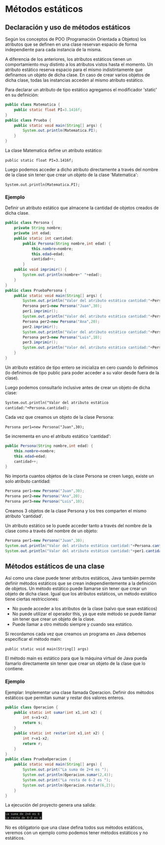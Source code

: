 # Métodos estáticos

## Declaración y uso de métodos estáticos

Según los conceptos de POO (Programación Orientada a Objetos) los atributos que se definen en una clase reservan espacio de forma independiente para cada instancia de la misma.

A diferencia de los anteriores, los atributos estáticos tienen un comportamiento muy distinto a los atributos vistos hasta el momento. Un atributo estático reserva espacio para el mismo indistintamente que definamos un objeto de dicha clase. En caso de crear varios objetos de dicha clase, todas las instancias acceden al mismo atributo estático.

Para declarar un atributo de tipo estático agregamos el modificador 'static' en su definición:

```java
public class Matematica {
	public static float PI=3.1416f;
}
public class Prueba {
	public static void main(String[] args) {
		System.out.println(Matematica.PI);
	}
}
```

La clase Matematica define un atributo estático:

`public static float PI=3.1416f;`

Luego podemos acceder a dicho atributo directamente a través del nombre de la clase sin tener que crear un objeto de la clase 'Matematica':

`System.out.println(Matematica.PI);`

### Ejemplo

Definir un atributo estático que almacene la cantidad de objetos creados de dicha clase.

```java
public class Persona {
	private String nombre;
	private int edad;
	public static int cantidad;
		public Persona(String nombre,int edad) {
			this.nombre=nombre;
			this.edad=edad;
			cantidad++;
		}
	public void imprimir() {
		System.out.println(nombre+" "+edad);
	}
}
public class PruebaPersona {
	public static void main(String[] args) {
		System.out.println("Valor del atributo estático cantidad:"+Persona.cantidad);
		Persona per1=new Persona("Juan",30);
		per1.imprimir();
		System.out.println("Valor del atributo estático cantidad:"+Persona.cantidad);
		Persona per2=new Persona("Ana",20);
		per2.imprimir();
		System.out.println("Valor del atributo estático cantidad:"+Persona.cantidad);
		Persona per3=new Persona("Luis",10);
		per3.imprimir();
		System.out.println("Valor del atributo estático cantidad:"+Persona.cantidad);
	}
}
```

Un atributo estático de tipo entero se inicializa en cero cuando lo definimos (lo definimos de tipo public para poder acceder a su valor desde fuera de la clase).

Luego podemos consultarlo inclusive antes de crear un objeto de dicha clase:

`System.out.println("Valor del atributo estático cantidad:"+Persona.cantidad);`

Cada vez que creamos un objeto de la clase Persona:

`Persona per1=new Persona("Juan",30);`

Se incrementa en uno el atributo estático 'cantidad':

```java
public Persona(String nombre,int edad) {
	this.nombre=nombre;
	this.edad=edad;
	cantidad++;
}
```

No importa cuantos objetos de la clase Persona se creen luego, existe un solo atributo cantidad:

```java
Persona per1=new Persona("Juan",30);
Persona per2=new Persona("Ana",20);
Persona per3=new Persona("Luis",10);
```

Creamos 3 objetos de la clase Persona y los tres comparten el mismo atributo 'cantidad'.

Un atributo estático se lo puede acceder tanto a través del nombre de la clase como a través del nombre de un objeto:

```java
Persona per1=new Persona("Juan",30);
System.out.println("Valor del atributo estático cantidad:"+Persona.cantidad);
System.out.println("Valor del atributo estático cantidad:"+per1.cantidad);
```

## Métodos estáticos de una clase

Así como una clase puede tener atributos estáticos, Java también permite definir métodos estáticos que se crean independientemente a la definición de objetos. Un método estático puede llamarse sin tener que crear un objeto de dicha clase. Igual que los atributos estáticos, un método estático tiene ciertas restricciones:

- No puede acceder a los atributos de la clase (salvo que sean estáticos)
- No puede utilizar el operador this, ya que este método se puede llamar sin tener que crear un objeto de la clase.
- Puede llamar a otro método siempre y cuando sea estático.

Si recordamos cada vez que creamos un programa en Java debemos especificar el método main:

`public static void main(String[] args)`

El método main es estático para que la máquina virtual de Java pueda llamarlo directamente sin tener que crear un objeto de la clase que lo contiene.

### Ejemplo

Ejemplar: Implementar una clase llamada Operacion. Definir dos métodos estáticos que permitan sumar y restar dos valores enteros.

```java
public class Operacion {
	public static int sumar(int x1,int x2) {
		int s=x1+x2;
		return s;
	}
	public static int restar(int x1,int x2) {
		int r=x1-x2;
		return r;
	}
}
public class PruebaOperacion {
	public static void main(String[] args) {
		System.out.print("La suma de 2+4 es ");
		System.out.println(Operacion.sumar(2,4));
		System.out.print("La resta de 6-2 es ");
		System.out.println(Operacion.restar(6,2));
	}
}
```

La ejecución del proyecto genera una salida:

![imagen16](./Im%C3%A1genes/imagen16.png)

No es obligatorio que una clase defina todos sus métodos estáticos, veremos con un ejemplo como podemos tener métodos estáticos y no estáticos.